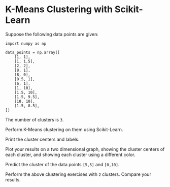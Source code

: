 # K-Means Clustering with Scikit-Learn

Suppose the following data points are given:

```
import numpy as np 

data_points = np.array([
    [1, 1],  
    [1, 1.5], 
    [2, 2], 
    [8, 1], 
    [8, 0], 
    [8.5, 1], 
    [6, 1], 
    [1, 10], 
    [1.5, 10], 
    [1.5, 9.5], 
    [10, 10], 
    [1.5, 8.5],  
]) 
```

The number of clusters is `3`.

Perform K-Means clustering on them using Scikit-Learn. 

Print the cluster centers and labels.

Plot your results on a two dimensional graph, showing the cluster centers of each cluster, and showing each cluster using a different color.

Predict the cluster of the data points `[5,5]` and `[0,10]`.

Perform the above clustering exercises with `2` clusters. Compare your results.
